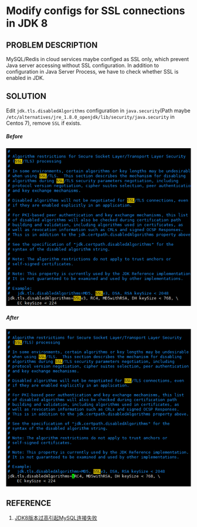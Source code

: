 # Modify configs for SSL connections in JDK 8

## PROBLEM DESCRIPTION
MySQL/Redis in cloud services maybe configed as SSL only, which prevent Java server accessing without SSL configuration. In addition to configuration in Java Server Process, we have to check whether SSL is enabled in JDK.

## SOLUTION
Edit `jdk.tls.disabledAlgorithms` configuration in `java.security`(Path maybe `/etc/alternatives/jre_1.8.0_openjdk/lib/security/java.security` in Centos 7), remove `SSL` if exists.

##### Before
![Before](./pics/ssl_config_before.png)

##### After
![After](./pics/ssl_config_after.png)

## REFERENCE

1. [JDK8版本过高引起MySQL连接失败](https://juejin.cn/post/6969142310718144520)